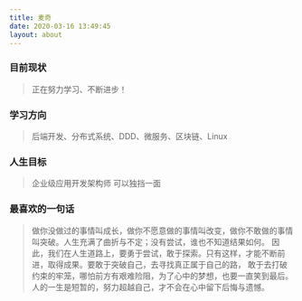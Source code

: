 ```yaml
---
title: 麦奇
date: 2020-03-16 13:49:45
layout: about
---
```


<!--### 个人简历-->

<!--<details>-->
  <!--<summary><span>查看简历</span></summary>-->
<!--<a href="https://cdn.jsdelivr.net/gh/mikeygithub/jsDeliver@master/resource/pdf/杨彪-个人简历-后端开发.pdf">点击查看简历</a>-->
<!--</details>-->


### 目前现状
>正在努力学习、不断进步！

### 学习方向
>后端开发、分布式系统、DDD、微服务、区块链、Linux


### 人生目标
>企业级应用开发架构师 可以独挡一面



### 最喜欢的一句话
>做你没做过的事情叫成长，做你不愿意做的事情叫改变，做你不敢做的事情叫突破。人生充满了曲折与不定；没有尝试，谁也不知道结果如何。
因此，我们在人生道路上，要勇于尝试，敢于探索。只有这样，才能不断前进，取得成果。要敢于突破自己，去寻找真正属于自己的路，
敢于去打破约束的牢笼，哪怕前方有艰难险阻，为了心中的梦想，也要一直笑到最后。人的一生是短暂的，努力超越自己，才不会在心中留下后悔与遗憾。
